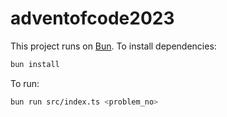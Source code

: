 # adventofcode2023

This project runs on [Bun](https://bun.sh). To install dependencies:

```bash
bun install
```

To run:

```bash
bun run src/index.ts <problem_no>
```
